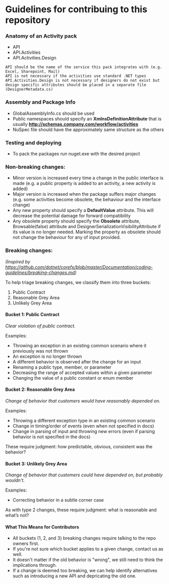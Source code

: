Guidelines for contribuing to this repository
================

### Anatomy of an Activity pack

   * API
   * API.Activities
   * API.Activities.Design
  
    API should be the name of the service this pack integrates with (e.g. Excel, Sharepoint, Mail)
    API is not necessary if the activities use standard .NET types
    API.Activities.Design is not necessary if designers do not exist but design specific attributes should be placed in a separate file (DesignerMetadata.cs)


### Assembly and Package Info

   * GlobalAssemblyInfo.cs should be used
   * Public namespaces should specify an **XmlnsDefinitionAttribute** that is usually **http://schemas.company.com/workflow/activities**
   * NuSpec file should have the approximately same structure as the others

   
### Testing and deploying

  * To pack the packages run nuget.exe with the desired project

### Non-breaking changes:

* Minor version is increased every time a change in the public interface is made (e.g. a public property is added to an activity, a new activity is added)
* Major version is increased when the package suffers major changes (e.g. some activities become obsolete, the behaviour and the interface change)
* Any new property should specify a **DefaultValue** attribute. This will decrease the potential damage for forward compatibility
* Any obsolete property should specify the **Obsolete** attribute, Browsable(false) attribute and  DesignerSerializationVisibilityAttribute if its value is no longer needed. Marking the property as obsolete should not change the behaviour for any of input provided.


### Breaking changes:

*(Inspired by https://github.com/dotnet/corefx/blob/master/Documentation/coding-guidelines/breaking-changes.md)*

To help triage breaking changes, we classify them into three buckets:

1. Public Contract
2. Reasonable Grey Area
3. Unlikely Grey Area

#### Bucket 1: Public Contract
*Clear violation of public contract.*

Examples:

* Throwing an exception in an existing common scenario where it previously was not thrown
* An exception is no longer thrown
* A different behavior is observed after the change for an input
* Renaming a public type, member, or parameter
* Decreasing the range of accepted values within a given parameter
* Changing the value of a public constant or enum member

#### Bucket 2: Reasonable Grey Area
*Change of behavior that customers would have reasonably depended on.*

Examples:

* Throwing a different exception type in an existing common scenario
* Change in timing/order of events (even when not specified in docs)
* Change in parsing of input and throwing new errors (even if parsing behavior is not specified in the docs)

These require judgment: how predictable, obvious, consistent was the behavior?

#### Bucket 3: Unlikely Grey Area
*Change of behavior that customers could have depended on, but probably wouldn't.*

Examples:
* Correcting behavior in a subtle corner case

As with type 2 changes, these require judgment: what is reasonable and what’s not?


#### What This Means for Contributors
* All buckets (1, 2, and 3) breaking changes require talking to the repo owners first.
* If you're not sure which bucket applies to a given change, contact us as well.
* It doesn't matter if the old behavior is "wrong", we still need to think the implications through.
* If a change is deemed too breaking, we can help identify alternatives such as introducing a new API and depricating the old one.
